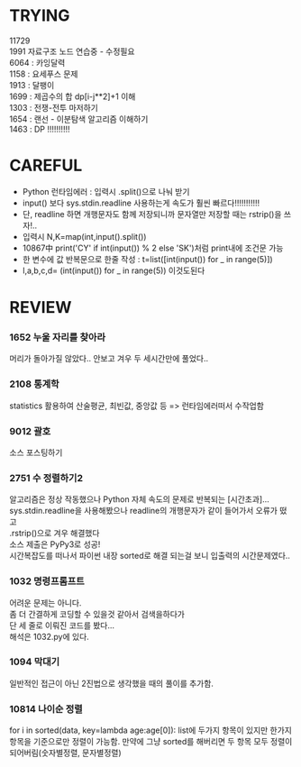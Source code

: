 # TRYING
 11729  
 1991 자료구조 노드 연습중 - 수정필요  
 6064 : 카잉달력  
 1158 : 요세푸스 문제  
 1913 : 달팽이  
 1699 : 제곱수의 합 dp[i-j**2]+1 이해  
 1303 : 전쟁-전투 마저하기  
 1654 : 랜선 - 이분탐색 알고리즘 이해하기  
 1463 : DP !!!!!!!!!!
# CAREFUL
* Python 런타임에러 : 입력시 .split()으로 나눠 받기
* input() 보다 sys.stdin.readline 사용하는게 속도가 훨씬 빠르다!!!!!!!!!!!
* 단, readline 하면 개행문자도 함께 저장되니까 문자열만 저장할 때는 rstrip()을 쓰자!..
* 입력시 N,K=map(int,input().split())
* 10867中 print('CY' if int(input()) % 2 else 'SK')처럼 print내에 조건문 가능
* 한 변수에 값 반복문으로 한줄 작성 : t=list([int(input()) for _ in range(5)])
* l,a,b,c,d= (int(input()) for _ in range(5)) 이것도된다
# REVIEW
### 1652 누울 자리를 찾아라
머리가 돌아가질 않았다.. 안보고 겨우 두 세시간만에 풀었다..
### 2108 통계학
statistics 활용하여 산술평균, 최빈값, 중앙값 등 => 런타임에러떠서 수작업함
### 9012 괄호
소스 포스팅하기
### 2751 수 정렬하기2
알고리즘은 정상 작동했으나 Python 자체 속도의 문제로 반복되는 [시간초과]...  
sys.stdin.readline을 사용해봤으나 readline의 개행문자가 같이 들어가서 오류가 떴고  
.rstrip()으로 겨우 해결했다  
소스 제출은 PyPy3로 성공!  
시간복잡도를 떠나서 파이썬 내장 sorted로 해결 되는걸 보니 입출력의 시간문제였다..

### 1032 명령프롬프트
어려운 문제는 아니다.  
좀 더 간결하게 코딩할 수 있을것 같아서 검색을하다가  
단 세 줄로 이뤄진 코드를 봤다...  
해석은 1032.py에 있다.

### 1094 막대기
일반적인 접근이 아닌 2진법으로 생각했을 때의 풀이를 추가함.

### 10814 나이순 정렬
for i in sorted(data, key=lambda age:age[0]):
list에 두가지 항목이 있지만 한가지 항목을 기준으로만 정렬이 가능함.
만약에 그냥 sorted를 해버리면 두 항목 모두 정렬이 되어버림(숫자별정렬, 문자별정렬)
